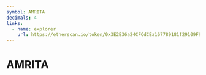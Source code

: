 ```yaml
---
symbol: AMRITA
decimals: 4
links:
  - name: explorer
    url: https://etherscan.io/token/0x3E2E36a24CFCdCEa167789181f29109F9cF2D000
---
```


# AMRITA
